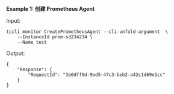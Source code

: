 **Example 1: 创建 Prometheus Agent**



Input: 

```
tccli monitor CreatePrometheusAgent --cli-unfold-argument  \
    --InstanceId prom-sd234234 \
    --Name test
```

Output: 
```
{
    "Response": {
        "RequestId": "3e0dff9d-9ed5-47c3-beb2-a42c1d69e1cc"
    }
}
```

